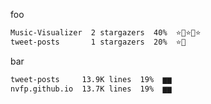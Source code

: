 foo

```txt
Music-Visualizer  2 stargazers  40%  ⭐️🌟⭐️🌟⭐️
tweet-posts       1 stargazers  20%  ⭐️🌟     
```

bar

```txt
tweet-posts     13.9K lines  19%  ▆▆
nvfp.github.io  13.7K lines  19%  ▆▆
```